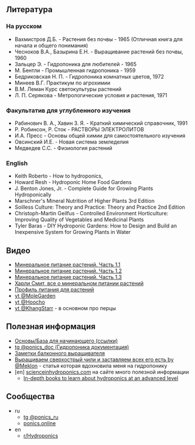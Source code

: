 ## Литература

### На русском

* Вахмистров Д.Б. - Растения без почвы - 1965
  (Отличная книга для начала и общего понимания)
* Чесноков В.А., Базырина Е.Н. - Выращивание растений без почвы, 1960
* Зальцер Э. - Гидропоника для любителей - 1965
* М. Бентли - Промышленная гидропоника - 1959
* Бедриковская Н. П. - Гидропоника комнатных цветов, 1972
* Минеев В.Г. Практикум по агрохимии
* В.М. Леман Курс светокультуры растений
* Л. П. Серякова - Метрологические условия и растения, 1971

### Факультатив для углубленного изучения

* Рабинович В. А., Хавин З. Я. - Краткий химический справочник, 1991
* Р. Робинсон, Р. Сток - РАСТВОРЫ ЭЛЕКТРОЛИТОВ
* И.А. Пресс - Основы общей химии для самостоятельного изучения
* Овсинский И.Е. - Новая система земледелия
* Медведев С.С. - Физиология растений

### English

* Keith Roberto - How to hydroponics,
* Howard Resh - Hydroponic Home Food Gardens
* J. Benton Jones, Jr. - Complete Guide for Growing Plants Hydroponically
* Marschner's Mineral Nutrition of Higher Plants 3rd Edition
* Soilless Culture: Theory and Practice: Theory and Practice 2nd Edition
* Christoph-Martin Geilfus - Controlled Environment Horticulture: Improving Quality of Vegetables and Medicinal Plants
* Tyler Baras - DIY Hydroponic Gardens: How to Design and Build an Inexpensive System for Growing Plants in Water

## Видео

* [Минеральное питание растений. Часть 1.1](https://www.youtube.com/watch?v=mHPWvRhV0hM)
* [Минеральное питание растений. Часть 1.2](https://www.youtube.com/watch?v=xQxHRH0ARqs)
* [Минеральное питание растений. Часть 1.3](https://www.youtube.com/watch?v=ZuyOtotOzlg)
* [Харли Смит, все о минеральном питании растений](https://www.youtube.com/watch?v=ALJlTjWCCAU)
* [Профиль питания для растений](https://www.youtube.com/watch?v=YB8UjCIxOs4)
* [yt @MoleGarden](https://www.youtube.com/@MoleGarden)
* [yt @Hoocho](https://www.youtube.com/@Hoocho)
* [yt @KhangStarr](https://www.youtube.com/@KhangStarr) - в основном про перцы

## Полезная информация

* [Основы/База для начинающего (ссылки)](https://telegra.ph/OsnovyBaza-dlya-nachinayushchego-01-10)
* [tg @ponics_doc (Гидропоника документация)](https://t.me/ponics_doc)
* [Заметки балконного выращивателя](https://alexandertokarev.ru/all/growing/)
* [Выращиваем сверхострый чили и заставляем всех его есть by @Meklon](https://habr.com/ru/articles/527206/) - статья которая вдохновила меня на гидропонику
* [en] [scienceinhydroponics.com](https://scienceinhydroponics.com/blog-archive) на сайте много полезной информации
  * [In-depth books to learn about hydroponics at an advanced level
    ](https://scienceinhydroponics.com/2020/07/in-depth-books-to-learn-about-hydroponics-at-an-advanced-level.html)

## Сообщества

* ru
    * [tg @ponics_ru](https://t.me/ponics_ru/1)
    * [ponics.online](https://ponics.online/)
* en
    * [r/Hydroponics](https://www.reddit.com/r/Hydroponics/)